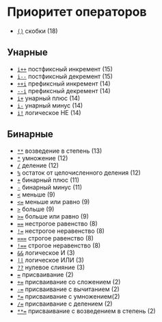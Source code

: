 # Приоритет операторов

- [`()`](../ОПЕРАТОРЫ/Скобки.md) скобки (18)

## Унарные

- [`i++`](<../ОПЕРАТОРЫ/Постфиксный инкремент.md>) постфиксный инкремент (15)
- [`i--`](<../ОПЕРАТОРЫ/Постфиксный декремент.md>) постфиксный декремент (15)
- [`++i`](<../ОПЕРАТОРЫ/Префиксный инкремент.md>) префиксный инкремент (14)
- [`--i`](<../ОПЕРАТОРЫ/Префиксный декремент.md>) префиксный декремент (14)
- [`i+`](<../ОПЕРАТОРЫ/Унарный плюс.md>) унарный плюс (14)
- [`i-`](<../ОПЕРАТОРЫ/Унарный минус.md>) унарный минус (14)
- [`i!`](<../ОПЕРАТОРЫ/Логическое НЕ.md>) логическое НЕ (14)

## Бинарные

- [`**`](<../ОПЕРАТОРЫ/Возведение в степень.md>) возведение в степень (13)
- [`*`](../ОПЕРАТОРЫ/Умножение.md) умножение (12)
- [`/`](../ОПЕРАТОРЫ/Деление.md) деление (12)
- [`%`](<../ОПЕРАТОРЫ/Остаток от целочисленного деления.md>) остаток от целочисленного деления (12)
- [`+`](<../ОПЕРАТОРЫ/Бинарный плюс.md>) бинарный плюс (11)
- [`-`](<../ОПЕРАТОРЫ/Бинарный минус.md>) бинарный минус (11)
- [`<`](../ОПЕРАТОРЫ/Меньше.md) меньше (9)
- [`<=`](<../ОПЕРАТОРЫ/Меньше или равно.md>) меньше или равно (9)
- [`>`](../ОПЕРАТОРЫ/Больше.md) больше (9)
- [`>=`](<../ОПЕРАТОРЫ/Больше или равно.md>) больше или равно (9)
- [`==`](<../ОПЕРАТОРЫ/Нестрогое равенство.md>) нестрогое равенство (8)
- [`!=`](<../ОПЕРАТОРЫ/Нестрогое неравенство.md>) нестрогое неравенство (8)
- [`===`](<../ОПЕРАТОРЫ/Строгое равенство.md>) строгое равенство (8)
- [`!==`](<../ОПЕРАТОРЫ/Строгое неравенство.md>) строгое неравенство (8)
- [`&&`](<../ОПЕРАТОРЫ/Логическое И.md>) логическое И (3)
- [`||`](<../ОПЕРАТОРЫ/Логическое ИЛИ.md>) логическое ИЛИ (3)
- [`??`](<../ОПЕРАТОРЫ/Логическое ИЛИ.md>) нулевое слияние (3)
- [`=`](../ОПЕРАТОРЫ/Присваивание.md) присваивание (2)
- [`+=`](<../ОПЕРАТОРЫ/Присваивание со сложением.md>) присваивание со сложением (2)
- [`-=`](<../ОПЕРАТОРЫ/Присваивание с вычитанием.md>) присваивание с вычитанием (2)
- [`*=`](<../ОПЕРАТОРЫ/Присваивание с умножением.md>) присваивание с умножением(2)
- [`/=`](<../ОПЕРАТОРЫ/Присваивание с делением.md>) присваивание с делением (2)
- [`**=`](<../ОПЕРАТОРЫ/Присваивание с возведением в степень.md>) присваивание с возведением в степень (2)

